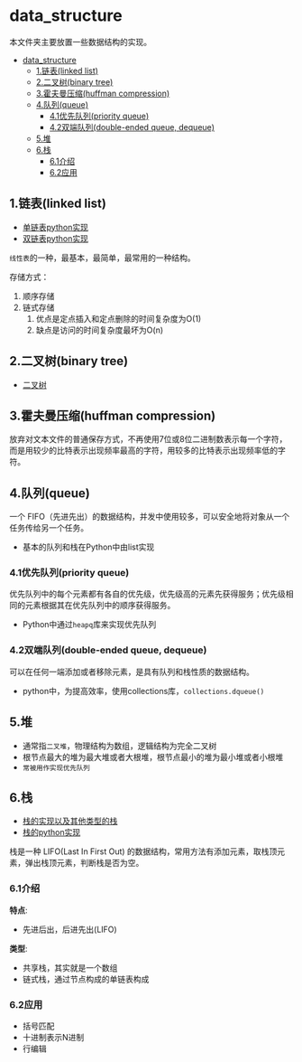 # data_structure

本文件夹主要放置一些数据结构的实现。

<!-- TOC -->

- [data_structure](#datastructure)
  - [1.链表(linked list)](#1%e9%93%be%e8%a1%a8linked-list)
  - [2.二叉树(binary tree)](#2%e4%ba%8c%e5%8f%89%e6%a0%91binary-tree)
  - [3.霍夫曼压缩(huffman compression)](#3%e9%9c%8d%e5%a4%ab%e6%9b%bc%e5%8e%8b%e7%bc%a9huffman-compression)
  - [4.队列(queue)](#4%e9%98%9f%e5%88%97queue)
    - [4.1优先队列(priority queue)](#41%e4%bc%98%e5%85%88%e9%98%9f%e5%88%97priority-queue)
    - [4.2双端队列(double-ended queue, dequeue)](#42%e5%8f%8c%e7%ab%af%e9%98%9f%e5%88%97double-ended-queue-dequeue)
  - [5.堆](#5%e5%a0%86)
  - [6.栈](#6%e6%a0%88)
    - [6.1介绍](#61%e4%bb%8b%e7%bb%8d)
    - [6.2应用](#62%e5%ba%94%e7%94%a8)

<!-- /TOC -->

## 1.链表(linked list)

- [单链表python实现](./link_list/single_link_list.py)
- [双链表python实现](./link_list/double_link_list.py)

`线性表`的一种，最基本，最简单，最常用的一种结构。

存储方式：

1. 顺序存储
2. 链式存储
   1. 优点是定点插入和定点删除的时间复杂度为O(1)
   2. 缺点是访问的时间复杂度最坏为O(n)

## 2.二叉树(binary tree)

- [二叉树](./binary_tree/binary_tree.md)

## 3.霍夫曼压缩(huffman compression)

放弃对文本文件的普通保存方式，不再使用7位或8位二进制数表示每一个字符，而是用较少的比特表示出现频率最高的字符，用较多的比特表示出现频率低的字符。

## 4.队列(queue)

一个 FIFO（先进先出）的数据结构，并发中使用较多，可以安全地将对象从一个任务传给另一个任务。

- 基本的队列和栈在Python中由list实现

### 4.1优先队列(priority queue)

优先队列中的每个元素都有各自的优先级，优先级高的元素先获得服务；优先级相同的元素根据其在优先队列中的顺序获得服务。

- Python中通过`heapq`库来实现优先队列

### 4.2双端队列(double-ended queue, dequeue)

可以在任何一端添加或者移除元素，是具有队列和栈性质的数据结构。

- python中，为提高效率，使用collections库，`collections.dqueue()`

## 5.堆

- 通常指`二叉堆`，物理结构为数组，逻辑结构为完全二叉树
- 根节点最大的堆为最大堆或者大根堆，根节点最小的堆为最小堆或者小根堆
- `常被用作实现优先队列`

## 6.栈

- [栈的实现以及其他类型的栈](https://blog.csdn.net/wenqiang1208/article/details/77193449)
- [栈的python实现](./stack/stack.py)

栈是一种 LIFO(Last In First Out) 的数据结构，常用方法有添加元素，取栈顶元素，弹出栈顶元素，判断栈是否为空。

### 6.1介绍

**特点**:

- 先进后出，后进先出(LIFO)

**类型**:

- 共享栈，其实就是一个数组
- 链式栈，通过节点构成的单链表构成

### 6.2应用

- 括号匹配
- 十进制表示N进制
- 行编辑
